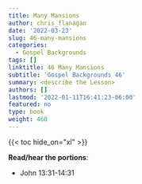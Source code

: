 ```yaml
---
title: Many Mansions
author: chris_flanagan
date: '2022-03-23'
slug: 46-many-mansions
categories:
  - Gospel Backgrounds
tags: []
linktitle: 46 Many Mansions
subtitle: 'Gospel Backgrounds 46'
summary: <describe the Lesson>
authors: []
lastmod: '2022-01-11T16:41:23-06:00'
featured: no
type: book
weight: 460
---
```

{{< toc hide_on="xl" >}}



**Read/hear the portions**:

* John 13:31-14:31


<script type="text/javascript">
  window.ESV_CROSSREF_OPTIONS = {
    body_background_color: 'D7E5F0',
    header_font_size: 10,
    body_font_size: 14,
    footer_font_size: 8,
    header_font_family: 'Arial',
    body_font_family: 'Times'
  };
</script>
<script src="https://static.esvmedia.org/crossref/crossref.min.js" type="text/javascript"></script> 